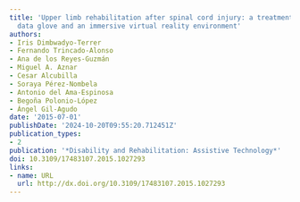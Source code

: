 ```yaml
---
title: 'Upper limb rehabilitation after spinal cord injury: a treatment based on a
  data glove and an immersive virtual reality environment'
authors:
- Iris Dimbwadyo-Terrer
- Fernando Trincado-Alonso
- Ana de los Reyes-Guzmán
- Miguel A. Aznar
- Cesar Alcubilla
- Soraya Pérez-Nombela
- Antonio del Ama-Espinosa
- Begoña Polonio-López
- Ángel Gil-Agudo
date: '2015-07-01'
publishDate: '2024-10-20T09:55:20.712451Z'
publication_types:
- 2
publication: '*Disability and Rehabilitation: Assistive Technology*'
doi: 10.3109/17483107.2015.1027293
links:
- name: URL
  url: http://dx.doi.org/10.3109/17483107.2015.1027293
---
```

